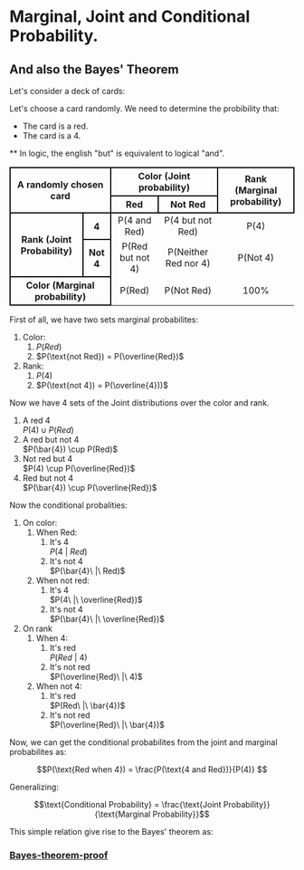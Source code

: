 # Marginal, Joint and Conditional Probability.
## And also the Bayes' Theorem


Let's consider a deck of cards:

Let's choose a card randomly. We need to determine the probibility that:
- The card is a red.
- The card is a 4.

** In logic, the english "but" is equivalent to logical "and".

<style>
    .with_border {
        border: 1 px solid black;
        border-collapse: collapse;
    }
    th {
        border: 2px solid black;
        text-align: center;
    }
    tr {
        border: 1px;
    }
    td {
        border: none;
    }
</style>

<table style="border: none; text-align: center;">
    <tr>
        <th colspan = "2" rowspan = "2">A randomly chosen card</th>
        <th colspan = "2">Color (Joint probability) </th>
        <th rowspan = "2">Rank (Marginal probability) </th>
    </tr>
    <tr>
        <th>Red</th>
        <th>Not Red</th>
    </tr>
    <tr>
        <th rowspan="2">Rank (Joint Probability)</th>
        <th>4</th>
        <td>P(4 and Red)</td>
        <td>P(4 but not Red)</td>
        <td>P(4)</td>
    </tr>
    <tr>
        <th>Not 4</th>
        <td>P(Red but not 4)</td>
        <td>P(Neither Red nor 4)</td>
        <td>P(Not 4)</td>
    </tr>
    <tr>
        <th colspan="2">Color (Marginal probability)</th>
        <td>P(Red)</td>
        <td>P(Not Red)</td>
        <td>100%</td>
    </tr>
</table>

First of all, we have two sets marginal probabilites:

1. Color:
    1. $P(Red)$
    1. $P(\text{not Red}) = P(\overline{Red})$
1. Rank:
    1. $P(4)$
    1. $P(\text{not 4}) = P(\overline{4}))$

Now we have 4 sets of the Joint distributions over the color and rank.

1. A red 4 <br> $P(4) \cup P(Red)$
2. A red but not 4 <br> $P(\bar{4}) \cup P(Red)$
3. Not red but 4 <br> $P(4) \cup P(\overline{Red})$
4. Red but not 4 <br> $P(\bar{4}) \cup P(\overline{Red})$


Now the conditional probalities:

1. On color:
    1. When Red:
        1. It's 4 <br> $P(4\ |\ Red)$
        1. It's not 4 <br> $P(\bar{4}\ |\ Red)$
    2. When not red:
        1. It's 4 <br> $P(4\ |\ \overline{Red})$
        1. It's not 4 <br> $P(\bar{4}\ |\ \overline{Red})$
2. On rank
    1. When 4:
        1. It's red <br> $P(Red\ |\ 4)$
        1. It's not red <br> $P(\overline{Red}\ |\ 4)$
    2. When not 4:
        1. It's red <br> $P(Red\ |\ \bar{4})$
        1. It's not red <br> $P(\overline{Red}\ |\ \bar{4})$


Now, we can get the conditional probabilites from the joint and marginal probabilites as:

$$P(\text{Red when 4}) = \frac{P(\text{4 and Red})}{P(4)} $$

Generalizing:

$$\text{Conditional Probability} = \frac{\text{Joint Probability}}{\text{Marginal Probability}}$$


This simple relation give rise to the Bayes' theorem as:

### [Bayes-theorem-proof](Bayes-theorem-simple-proof.md)